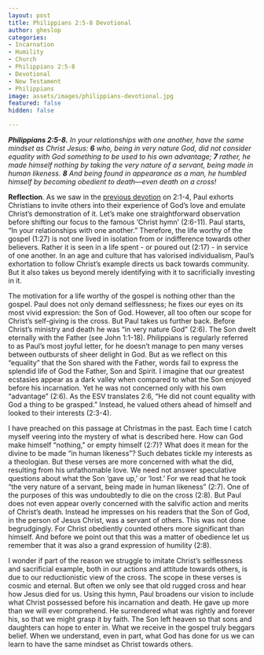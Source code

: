```yaml
---
layout: post
title: Philippians 2:5-8 Devotional
author: gheslop
categories:
- Incarnation
- Humility
- Church
- Philippians 2:5-8
- Devotional
- New Testament
- Philippians
image: assets/images/philippians-devotional.jpg
featured: false
hidden: false

---
```

**_Philippians 2:5-8._** _In your relationships with one another, have the same mindset as Christ Jesus: **6** who, being in very nature God, did not consider equality with God something to be used to his own advantage; **7** rather, he made himself nothing by taking the very nature of a servant, being made in human likeness. **8** And being found in appearance as a man, he humbled himself by becoming obedient to death—even death on a cross!_

**Reflection**. As we saw in the [previous devotion](https://rekindle.co.za/content/2020-07-27-philippians-2-1-4-devotional "Philippians 2:1-4") on 2:1-4, Paul exhorts Christians to invite others into their experience of God’s love and emulate Christ’s demonstration of it. Let’s make one straightforward observation before shifting our focus to the famous ‘Christ hymn’ (2:6-11). Paul starts, “In your relationships with one another.” Therefore, the life worthy of the gospel (1:27) is not one lived in isolation from or indifference towards other believers. Rather it is seen in a life spent - or poured out (2:17) - in service of one another. In an age and culture that has valorised individualism, Paul’s exhortation to follow Christ’s example directs us back towards community. But it also takes us beyond merely identifying with it to sacrificially investing in it.

The motivation for a life worthy of the gospel is nothing other than the gospel. Paul does not only demand selflessness; he fixes our eyes on its most vivid expression: the Son of God. However, all too often our scope for Christ’s self-giving is the cross. But Paul takes us further back. Before Christ’s ministry and death he was “in very nature God” (2:6). The Son dwelt eternally with the Father (see John 1:1-18). Philippians is regularly referred to as Paul’s most joyful letter, for he doesn’t manage to pen many verses between outbursts of sheer delight in God. But as we reflect on this “equality” that the Son shared with the Father, words fail to express the splendid life of God the Father, Son and Spirit. I imagine that our greatest ecstasies appear as a dark valley when compared to what the Son enjoyed before his incarnation. Yet he was not concerned only with his own “advantage” (2:6). As the ESV translates 2:6, “He did not count equality with God a thing to be grasped.” Instead, he valued others ahead of himself and looked to their interests (2:3-4).

I have preached on this passage at Christmas in the past. Each time I catch myself veering into the mystery of what is described here. How can God make himself “nothing," or empty himself (2:7)? What does it mean for the divine to be made “in human likeness”? Such debates tickle my interests as a theologian. But these verses are more concerned with what the did, resulting from his unfathomable love. We need not answer speculative questions about what the Son ‘gave up,’ or ‘lost.’ For we read that he took “the very nature of a servant, being made in human likeness” (2:7). One of the purposes of this was undoubtedly to die on the cross (2:8). But Paul does not even appear overly concerned with the salvific action and merits of Christ’s death. Instead he impresses on his readers that the Son of God, in the person of Jesus Christ, was a servant of others. This was not done begrudgingly. For Christ obediently counted others more significant than himself. And before we point out that this was a matter of obedience let us remember that it was also a grand expression of humility (2:8).

I wonder if part of the reason we struggle to imitate Christ’s selflessness and sacrificial example, both in our actions and attitude towards others, is due to our reductionistic view of the cross. The scope in these verses is cosmic and eternal. But often we only see that old rugged cross and hear how Jesus died for us. Using this hymn, Paul broadens our vision to include what Christ possessed before his incarnation and death. He gave up more than we will ever comprehend. He surrendered what was rightly and forever his, so that we might grasp it by faith. The Son left heaven so that sons and daughters can hope to enter in. What we receive in the gospel truly beggars belief. When we understand, even in part, what God has done for us we can learn to have the same mindset as Christ towards others.